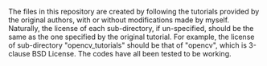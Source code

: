 The files in this repository are created by following the tutorials provided by the original authors, with or without modifications made by myself.
Naturally, the license of each sub-directory, if un-specified, should be the same as the one specified by the original tutorial.
For example, the license of sub-directory "opencv_tutorials" should be that of "opencv", which is 3-clause BSD License.
The codes have all been tested to be working.
